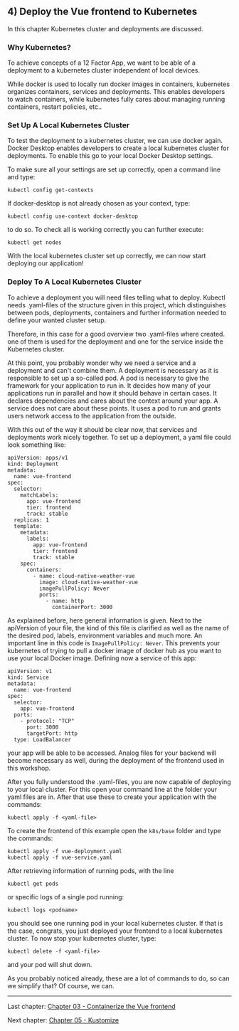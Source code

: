 ## 4) Deploy the Vue frontend to Kubernetes

In this chapter Kubernetes cluster and deployments are discussed.

### Why Kubernetes?

To achieve concepts of a 12 Factor App, we want to be able of a deployment to a
kubernetes cluster independent of local devices.

While docker is used to locally run docker images in containers, kubernetes organizes containers, services and deployments.
This enables developers to watch containers, while kubernetes fully cares about managing running containers, restart
policies, etc..

### Set Up A Local Kubernetes Cluster

To test the deployment to a kubernetes cluster, we can use docker again. Docker Desktop enables developers
to create a local kubernetes cluster for deployments. To enable this go to your local Docker Desktop settings.

To make sure all your settings are set up correctly, open a command line and type:

```
kubectl config get-contexts
```

If docker-desktop is not already chosen as your context, type:

```
kubectl config use-context docker-desktop
```

to do so. To check all is working correctly you can further execute:

```
kubectl get nodes
```

With the local kubernetes cluster set up correctly, we can now start deploying our application!

### Deploy To A Local Kubernetes Cluster

To achieve a deployment you will need files telling what to deploy. Kubectl needs .yaml-files of the structure given in this project,
which distinguishes between pods, deployments, containers and further information needed to define your wanted cluster setup.

Therefore, in this case for a good overview two .yaml-files where created. one of them is used for the deployment and one 
for the service inside the Kubernetes cluster.

At this point, you probably wonder why we need a service and a deployment and can't combine them. A deployment is necessary
as it is responsible to set up a so-called pod. A pod is necessary to give the framework for your application to run in.
It decides how many of your applications run in parallel and how it should behave in certain cases. It declares
dependencies and cares about the context around your app. A service
does not care about these points. It uses a pod to run and grants users network access to the application from
the outside.

With this out of the way it should be clear now, that services and deployments work nicely together. To set up a deployment,
a yaml file could look something like:

```
apiVersion: apps/v1
kind: Deployment
metadata:
  name: vue-frontend
spec:
  selector:
    matchLabels:
      app: vue-frontend
      tier: frontend
      track: stable
  replicas: 1
  template:
    metadata:
      labels:
        app: vue-frontend
        tier: frontend
        track: stable
    spec:
      containers:
        - name: cloud-native-weather-vue
          image: cloud-native-weather-vue
          imagePullPolicy: Never
          ports:
            - name: http
              containerPort: 3000
```

As explained before, here general information is given. Next to the apiVersion of your file, the kind of this file is
clarified as well as the name of the desired pod, labels, environment variables and much more.
An important line in this code is ```ImagePullPolicy: Never```. This prevents your kubernetes of trying to pull a docker
image of docker hub as you want to use your local Docker image. Defining now a service of this app:

```
apiVersion: v1
kind: Service
metadata:
  name: vue-frontend
spec:
  selector:
    app: vue-frontend
  ports:
    - protocol: "TCP"
      port: 3000
      targetPort: http
  type: LoadBalancer
```

your app will be able to be accessed. Analog files for your backend will become necessary as well, during the deployment
of the frontend used in this workshop.

After you fully understood the .yaml-files, you are now capable of deploying to your local cluster. For this open your
command line at the folder your yaml files are in. After that use these to create your application with the commands:

```
kubectl apply -f <yaml-file>
```

To create the frontend of this example open the `k8s/base` folder and type the commands:

```
kubectl apply -f vue-deployment.yaml
kubectl apply -f vue-service.yaml
```

After retrieving information of running pods, with the line

```
kubectl get pods
```

or specific logs of a single pod running:

```
kubectl logs <podname>
```

you should see one running pod in your local kubernetes cluster. If that is the case, congrats, you just deployed your
frontend to a local kubernetes cluster. To now stop your kubernetes cluster, type:

```
kubectl delete -f <yaml-file>
```

and your pod will shut down.

As you probably noticed already, these are a lot of commands to do, so can we simplify that?
Of course, we can.

---
Last chapter: [Chapter 03 - Containerize the Vue frontend](chapter-3.md)

Next chapter: [Chapter 05 - Kustomize](chapter-5.md)